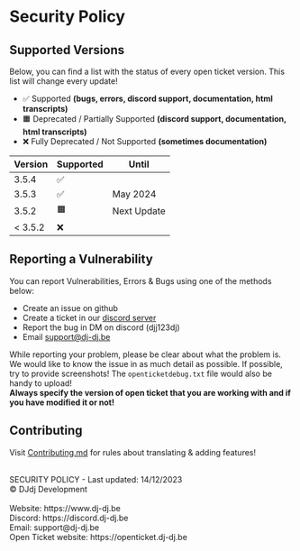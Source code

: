 # Security Policy

## Supported Versions
Below, you can find a list with the status of every open ticket version. This list will change every update!

- ✅ Supported **(bugs, errors, discord support, documentation, html transcripts)**
- 🟧 Deprecated / Partially Supported **(discord support, documentation, html transcripts)**
- ❌ Fully Deprecated / Not Supported **(sometimes documentation)**

| Version   | Supported | Until                       |
|-----------|-----------|-----------------------------|
| 3.5.4     | ✅        |                             |
| 3.5.3     | ✅        | May 2024                    |
| 3.5.2     | 🟧        | Next Update                 |
| < 3.5.2   | ❌        |                             |

## Reporting a Vulnerability

You can report Vulnerabilities, Errors & Bugs using one of the methods below:
- Create an issue on github
- Create a ticket in our [discord server](https://discord.dj-dj.be)
- Report the bug in DM on discord (djj123dj)
- Email [support@dj-dj.be](mailto:support@dj-dj.be)

While reporting your problem, please be clear about what the problem is.
We would like to know the issue in as much detail as possible.
If possible, try to provide screenshots!
The `openticketdebug.txt` file would also be handy to upload!<br>
**Always specify the version of open ticket that you are working with and if you have modified it or not!**

## Contributing
Visit [Contributing.md](/.github/CONTRIBUTING.md) for rules about translating & adding features!

<br>
SECURITY POLICY - Last updated: 14/12/2023<br>
© DJdj Development<br><br>
Website: https://www.dj-dj.be <br>
Discord: https://discord.dj-dj.be <br>
Email: support@dj-dj.be <br>
Open Ticket website: https://openticket.dj-dj.be
